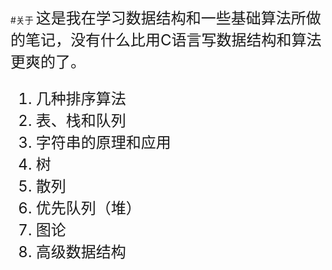 #关于
<font size=5>
这是我在学习数据结构和一些基础算法所做的笔记，没有什么比用C语言写数据结构和算法更爽的了。

1. 几种排序算法
2. 表、栈和队列
4. 字符串的原理和应用
6. 树
7. 散列
8. 优先队列（堆）
9. 图论
10. 高级数据结构